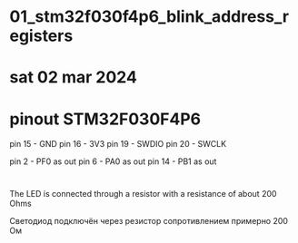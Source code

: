 # 01_stm32f030f4p6_blink_address_registers
# sat 02 mar 2024

# pinout STM32F030F4P6
pin 15 - GND
pin 16 - 3V3
pin 19 - SWDIO
pin 20 - SWCLK

pin 2  - PF0 as out
pin 6  - PA0 as out
pin 14 - PB1 as out

#
The LED is connected through a resistor with a resistance of about 200 Ohms

Светодиод подключён через резистор сопротивлением примерно 200 Ом